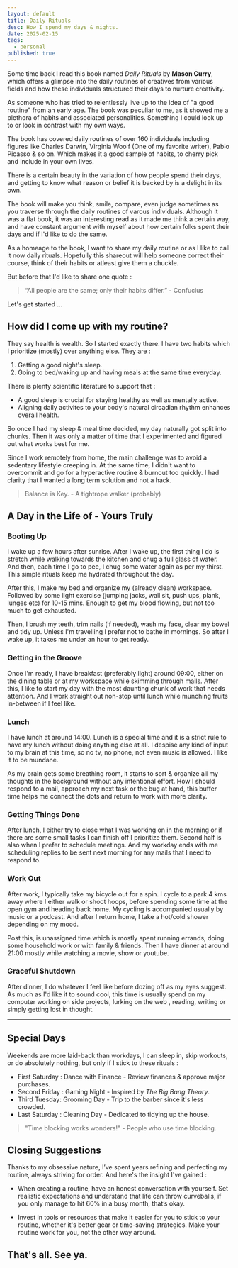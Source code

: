 ```yaml
---
layout: default
title: Daily Rituals
desc: How I spend my days & nights.
date: 2025-02-15
tags:
  - personal
published: true
---
```


Some time back I read this book named _Daily Rituals_ by **Mason Curry**, which offers
a glimpse into the daily routines of creatives from various fields and how these
individuals structured their days to nurture creativity.

As someone who has tried to relentlessly live up to the idea of "a good routine"
from an early age. The book was peculiar to me, as it showed me a plethora of habits
and associated personalities. Something I could look up to or look in contrast
with my own ways.

The book has covered daily routines of over 160 individuals including figures like
Charles Darwin, Virginia Woolf (One of my favorite writer), Pablo Picasso & so on.
Which makes it a good sample of habits, to cherry pick and include in your own lives.

There is a certain beauty in the variation of how people spend their days, and
getting to know what reason or belief it is backed by is a delight in its own.

The book will make you think, smile, compare, even judge sometimes as you traverse
through the daily routines of varous individuals. Although it was a flat book,
it was an interesting read as it made me think a certain way, and have constant
argument with myself about how certain folks spent their days and if I'd like
to do the same.

As a homeage to the book, I want to share my daily routine or as I like to call it
now daily rituals. Hopefully this shareout will help someone correct their course,
think of their habits or atleast give them a chuckle.

But before that I'd like to share one quote :

> “All people are the same; only their habits differ.” - Confucius

Let's get started ...

## How did I come up with my routine?

They say health is wealth. So I started exactly there. I have two habits which I
prioritize (mostly) over anything else. They are :

1. Getting a good night's sleep.
2. Going to bed/waking up and having meals at the same time everyday.

There is plenty scientific literature to support that :

- A good sleep is crucial for staying healthy as well as mentally active.
- Aligning daily activites to your body's natural circadian rhythm enhances overall health.

So once I had my sleep & meal time decided, my day naturally got split into chunks.
Then it was only a matter of time that I experimented and figured out what works best for me.

Since I work remotely from home, the main challenge was to avoid a sedentary lifestyle
creeping in. At the same time, I didn't want to overcommit and go for a hyperactive
routine & burnout too quickly. I had clarity that I wanted a long term solution
and not a hack.

> Balance is Key. - A tightrope walker (probably)

## A Day in the Life of - Yours Truly

### Booting Up

I wake up a few hours after sunrise. After I wake up, the first thing I do is
stretch while walking towards the kitchen and chug a full glass of water.
And then, each time I go to pee, I chug some water again as per my thirst.
This simple rituals keep me hydrated throughout the day.

After this, I make my bed and organize my (already clean) workspace. Followed by
some light exercise (jumping jacks, wall sit, push ups, plank, lunges etc) for
10-15 mins. Enough to get my blood flowing, but not too much to get exhausted.

Then, I brush my teeth, trim nails (if needed), wash my face, clear my bowel
and tidy up. Unless I'm travelling I prefer not to bathe in mornings. So after
I wake up, it takes me under an hour to get ready.

### Getting in the Groove

Once I'm ready, I have breakfast (preferably light) around 09:00, either on the
dining table or at my workspace while skimming through mails. After this, I like
to start my day with the most daunting chunk of work that needs attention. And
I work straight out non-stop until lunch while munching fruits in-between
if I feel like.

### Lunch

I have lunch at around 14:00. Lunch is a special time and it is a strict rule to
have my lunch without doing anything else at all. I despise any kind of input
to my brain at this time, so no tv, no phone, not even music is allowed. I like
it to be mundane.

As my brain gets some breathing room, it starts to sort &
organize all my thoughts in the background without any intentional effort. How
I should respond to a mail, approach my next task or the bug at hand, this buffer
time helps me connect the dots and return to work with more clarity.

### Getting Things Done

After lunch, I either try to close what I was working on in the morning or if
there are some small tasks I can finish off I prioritize them. Second half
is also when I prefer to schedule meetings. And my workday ends with me
scheduling replies to be sent next morning for any mails that I need to respond to.

### Work Out

After work, I typically take my bicycle out for a spin. I cycle to a park
4 kms away where I either walk or shoot hoops, before spending some time at the
open gym and heading back home. My cycling is accompanied usually by music or
a podcast. And after I return home, I take a hot/cold shower depending on my mood.

Post this, is unassigned time which is mostly spent running errands, doing
some household work or with family & friends. Then I have dinner at around 21:00
mostly while watching a movie, show or youtube.

### Graceful Shutdown

After dinner, I do whatever I feel like before dozing off as my eyes suggest.
As much as I'd like it to sound cool, this time is usually spend on my computer
working on side projects, lurking on the web , reading, writing or simply getting lost
in thought.

---

## Special Days

Weekends are more laid-back than workdays, I can sleep in, skip workouts,
or do absolutely nothing, but only if I stick to these rituals :

- First Saturday : Dance with Finance - Review finances & approve major purchases.
- Second Friday : Gaming Night - Inspired by _The Big Bang Theory_.
- Third Tuesday: Grooming Day - Trip to the barber since it's less crowded.
- Last Saturday : Cleaning Day - Dedicated to tidying up the house.

> "Time blocking works wonders!" - People who use time blocking.

## Closing Suggestions

Thanks to my obsessive nature, I’ve spent years refining and perfecting my routine,
always striving for order. And here's the insight I've gained :

- When creating a routine, have an honest conversation with yourself. Set realistic
  expectations and understand that life can throw curveballs, if you only manage to
  hit 60% in a busy month, that’s okay.

- Invest in tools or resources that make it easier for you to stick to your routine,
  whether it's better gear or time-saving strategies. Make your routine work for you,
  not the other way around.

## That's all. See ya.
